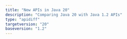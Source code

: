 ```yaml
---
title: "New APIs in Java 20"
description: "Comparing Java 20 with Java 1.2 APIs"
type: "apidiff"
targetversion: "20"
baseversion: "1.2"
---
```

